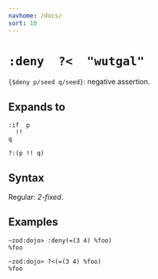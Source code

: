 ```yaml
---
navhome: /docs/
sort: 10
---
```


# `:deny  ?<  "wutgal"`

`{$deny p/seed q/seed}`: negative assertion.

## Expands to

```
:if  p
  !!
q
```

```
?:(p !! q)
```

## Syntax

Regular: *2-fixed*.

## Examples

```
~zod:dojo> :deny(=(3 4) %foo)
%foo
```

```
~zod:dojo> ?<(=(3 4) %foo)
%foo
```

